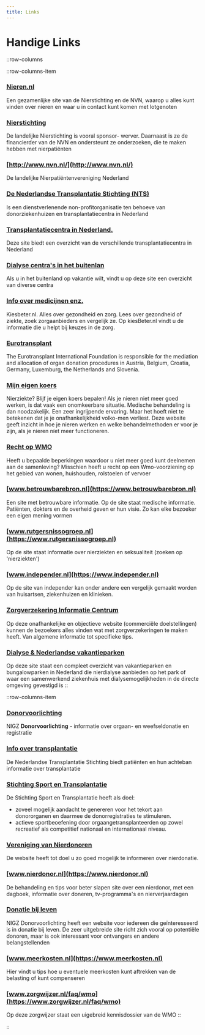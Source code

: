 ```yaml
---
title: Links
---
```


# Handige Links

::row-columns

::row-columns-item

### [Nieren.nl](https://nieren.nl)

Een gezamenlijke site van de Nierstichting en de NVN, waarop u alles kunt vinden over nieren en waar u in contact kunt
komen met lotgenoten

### [Nierstichting](http://www.nierstichting.nl/)

De landelijke Nierstichting is vooral sponsor-
werver. Daarnaast is ze de financierder van de NVN en ondersteunt ze onderzoeken, die te maken hebben met nierpatiënten

### [http://www.nvn.nl/](http://www.nvn.nl/)

De landelijke Nierpatiëntenvereniging Nederland

### [De Nederlandse Transplantatie Stichting (NTS)](http://www.transplantatiestichting.nl/)

Is een dienstverlenende non-profitorganisatie ten behoeve van donorziekenhuizen en transplantatiecentra in Nederland

### [Transplantatiecentra in Nederland.](https://www.transplantatiestichting.nl/alle-transplantatiecentra)

Deze site biedt een overzicht van de verschillende transplantatiecentra in Nederland

### [Dialyse centra's in het buitenlan](http://dialysecentra-buitenland.startpagina.nl/)

Als u in het buitenland op vakantie wilt, vindt u op deze site een overzicht van diverse centra

### [Info over medicijnen enz.](http://www.kiesbeter.nl/algemeen/default.aspx)

Kiesbeter.nl. Alles over gezondheid en zorg. Lees over gezondheid of ziekte, zoek zorgaanbieders en vergelijk ze. Op
kiesBeter.nl vindt u de informatie die u helpt
bij keuzes in de zorg.

### [Eurotransplant](http://www.eurotransplant.nl/)

The Eurotransplant International Foundation is responsible for the mediation and allocation of organ donation procedures
in Austria, Belgium, Croatia, Germany, Luxemburg, the Netherlands and Slovenia.

### [Mijn eigen koers](http://www.mijneigenkoers.nl/)

Nierziekte? Blijf je eigen koers bepalen! Als je nieren niet meer goed werken, is dat vaak een onomkeerbare situatie.
Medische behandeling is dan noodzakelijk. Een zeer ingrijpende ervaring. Maar het hoeft niet te betekenen dat je je
onafhankelijkheid volko-men verliest. Deze website geeft inzicht in hoe je nieren werken en welke behandelmethoden er
voor je zijn, als je nieren níet meer functioneren.

### [Recht op WMO](http://www.rechtopwmo.nl/)

Heeft u bepaalde beperkingen waardoor u niet meer goed kunt deelnemen aan de samenleving? Misschien heeft u recht op een Wmo-voorziening op het gebied van wonen, huishouden, rolstoelen of vervoer

### [www.betrouwbarebron.nl](https://www.betrouwbarebron.nl)

Een site met betrouwbare informatie. Op de site staat medische informatie. Patiënten, dokters en de overheid geven er hun visie. Zo kan elke bezoeker een eigen mening vormen

### [www.rutgersnissogroep.nl](https://www.rutgersnissogroep.nl)

Op de site staat informatie over nierziekten en seksualiteit (zoeken op 'nierziekten')

### [www.independer.nl](https://www.independer.nl)

Op de site van independer kan onder andere een vergelijk gemaakt worden van huisartsen, ziekenhuizen en klinieken.

### [Zorgverzekering Informatie Centrum](http://www.zorgverzekering.org/)

Op deze onafhankelijke en objectieve website (commerciële doelstellingen) kunnen de bezoekers alles vinden wat met zorgverzekeringen te maken heeft. Van algemene informatie tot specifieke tips.

### [Dialyse & Nederlandse vakantieparken](http://www.bungalowparkoverzicht.nl/inspiratie/vakantieparken-in-met-nierdialyse-mogelijkheden/)

Op deze site staat een compleet overzicht van vakantieparken en bungalowparken in Nederland die nierdialyse aanbieden op het park of waar een samenwerkend ziekenhuis met dialysemogelijkheden in de directe omgeving gevestigd is
::

::row-columns-item

### [Donorvoorlichting](http://www.donorvoorlichting.nl/)

NIGZ **Donorvoorlichting** - informatie over orgaan- en weefseldonatie en registratie

### [Info over transplantatie](http://www.transplantatiestichting.nl/)
De Nederlandse Transplantatie Stichting biedt patiënten en hun achteban informatie over transplantatie

### [Stichting Sport en Transplantatie](http://www.sportentransplantatie.nl/)

De Stichting Sport en Transplantatie heeft als doel:
- zoveel mogelijk aandacht te genereren voor het tekort aan donororganen en daarmee de donorregistraties te stimuleren.
- actieve sportbeoefening door orgaangetransplanteerden op zowel recreatief als competitief nationaal en internationaal niveau.

### [Vereniging van Nierdonoren](http://www.nierdonorenvereniging.nl/)

De website heeft tot doel u zo goed mogelijk te informeren over nierdonatie.

### [www.nierdonor.nl](https://www.nierdonor.nl)

De behandeling en tips voor beter slapen site over een nierdonor, met een dagboek, informatie over doneren, tv-programma's en nierverjaardagen

### [Donatie bij leven](http://www.donatiebijleven.nl/)

NIGZ Donorvoorlichting heeft een website voor iedereen die geïnteresseerd is in donatie bij leven. De zeer uitgebreide site richt zich vooral op potentiële donoren, maar is ook interessant voor ontvangers en andere belangstellenden

### [www.meerkosten.nl](https://www.meerkosten.nl)
Hier vindt u tips hoe u eventuele meerkosten kunt aftrekken van de belasting of kunt compenseren

### [www.zorgwijzer.nl/faq/wmo](https://www.zorgwijzer.nl/faq/wmo)

Op deze zorgwijzer staat een uigebreid kennisdossier van de WMO
::

::
